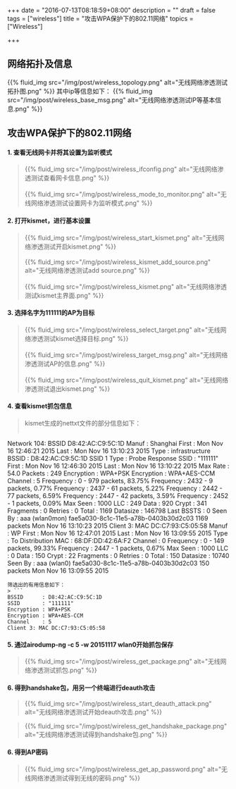 +++
date = "2016-07-13T08:18:59+08:00"
description = ""
draft = false
tags = ["wireless"]
title = "攻击WPA保护下的802.11网络"
topics = ["Wireless"]

+++

## 网络拓扑及信息
{{% fluid_img src="/img/post/wireless_topology.png" alt="无线网络渗透测试拓扑图.png" %}}
其中ip等信息如下：
{{% fluid_img src="/img/post/wireless_base_msg.png" alt="无线网络渗透测试IP等基本信息.png" %}}

## 攻击WPA保护下的802.11网络
#### 1. 查看无线网卡并将其设置为监听模式
> {{% fluid_img src="/img/post/wireless_ifconfig.png" alt="无线网络渗透测试查看网卡信息.png" %}}
<br /><br />
> {{% fluid_img src="/img/post/wireless_mode_to_monitor.png" alt="无线网络渗透测试设置网卡为监听模式.png" %}}

#### 2. 打开kismet，进行基本设置
> {{% fluid_img src="/img/post/wireless_start_kismet.png" alt="无线网络渗透测试开启kismet.png" %}}
<br /><br />
> {{% fluid_img src="/img/post/wireless_kismet_add_source.png" alt="无线网络渗透测试add source.png" %}}
<br /><br />
> {{% fluid_img src="/img/post/wireless_kismet.png" alt="无线网络渗透测试kismet主界面.png" %}}

#### 3. 选择名字为111111的AP为目标
> {{% fluid_img src="/img/post/wireless_select_target.png" alt="无线网络渗透测试kismet选择目标.png" %}}
<br /><br />
> {{% fluid_img src="/img/post/wireless_target_msg.png" alt="无线网络渗透测试AP的信息.png" %}}
<br /><br />
> {{% fluid_img src="/img/post/wireless_quit_kismet.png" alt="无线网络渗透测试退出kismet.png" %}}

#### 4. 查看kismet抓包信息
> kismet生成的nettxt文件的部分信息如下：
> ```
Network 104: BSSID D8:42:AC:C9:5C:1D
 Manuf      : Shanghai
 First      : Mon Nov 16 12:46:21 2015
 Last       : Mon Nov 16 13:10:23 2015
 Type       : infrastructure
 BSSID      : D8:42:AC:C9:5C:1D
   SSID 1
    Type       : Probe Response
    SSID       : "111111" 
    First      : Mon Nov 16 12:46:30 2015
    Last       : Mon Nov 16 13:10:22 2015
    Max Rate   : 54.0
    Packets    : 249
    Encryption : WPA+PSK
Encryption : WPA+AES-CCM
 Channel    : 5
 Frequency  : 0 - 979 packets, 83.75%
 Frequency  : 2432 - 9 packets, 0.77%
 Frequency  : 2437 - 61 packets, 5.22%
 Frequency  : 2442 - 77 packets, 6.59%
 Frequency  : 2447 - 42 packets, 3.59%
 Frequency  : 2452 - 1 packets, 0.09%
 Max Seen   : 1000
 LLC        : 249
 Data       : 920
 Crypt      : 341
 Fragments  : 0
 Retries    : 0
 Total      : 1169
 Datasize   : 146798
 Last BSSTS : 0
    Seen By : aaa (wlan0mon) fae5a030-8c1c-11e5-a78b-0403b30d2c03 1169 packets
              Mon Nov 16 13:10:23 2015
 Client 3: MAC DC:C7:93:C5:05:58
  Manuf      : WP
  First      : Mon Nov 16 12:47:01 2015
  Last       : Mon Nov 16 13:09:55 2015
  Type       : To Distribution
  MAC        : 68:DF:DD:42:6A:F2
  Channel    : 0
  Frequency  : 0 - 149 packets, 99.33%
  Frequency  : 2447 - 1 packets, 0.67%
  Max Seen   : 1000
  LLC        : 0
  Data       : 150
  Crypt      : 22
  Fragments  : 0
  Retries    : 0
  Total      : 150
  Datasize   : 10740
     Seen By : aaa (wlan0) fae5a030-8c1c-11e5-a78b-0403b30d2c03 150 packets
               Mon Nov 16 13:09:55 2015
```
筛选出的有用信息如下：
> ```
BSSID      : D8:42:AC:C9:5C:1D
SSID       : "111111" 
Encryption : WPA+PSK
Encryption : WPA+AES-CCM
Channel    : 5
Client 3: MAC DC:C7:93:C5:05:58
```

#### 5. 通过airodump-ng -c 5 -w 20151117 wlan0开始抓包保存
> {{% fluid_img src="/img/post/wireless_get_package.png" alt="无线网络渗透测试抓包.png" %}}

#### 6. 得到handshake包，用另一个终端进行deauth攻击
> {{% fluid_img src="/img/post/wireless_start_deauth_attack.png" alt="无线网络渗透测试开始deauth攻击.png" %}}

> {{% fluid_img src="/img/post/wireless_get_handshake_package.png" alt="无线网络渗透测试得到handshake包.png" %}}

#### 6. 得到AP密码
> {{% fluid_img src="/img/post/wireless_get_ap_password.png" alt="无线网络渗透测试得到无线的密码.png" %}}